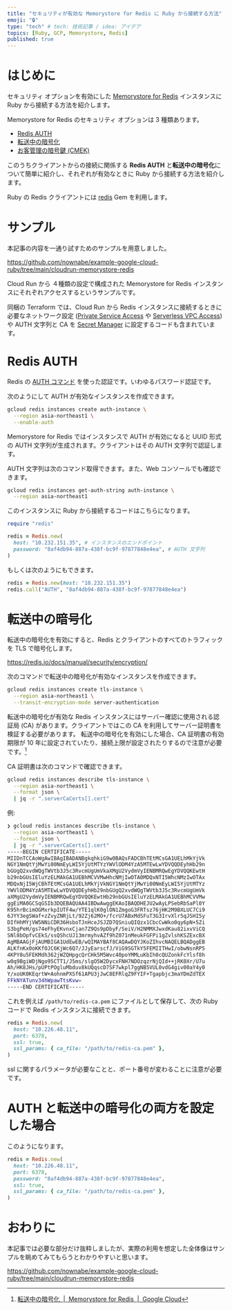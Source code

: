 ```yaml
---
title: "セキュリティが有効な Memorystore for Redis に Ruby から接続する方法"
emoji: "🔒"
type: "tech" # tech: 技術記事 / idea: アイデア
topics: [Ruby, GCP, Memorystore, Redis]
published: true
---
```


# はじめに

セキュリティ オプションを有効にした [Memorystore for Redis](https://cloud.google.com/memorystore/docs/redis/redis-overview?hl=ja) インスタンスに Ruby から接続する方法を紹介します。

Memorystore for Redis のセキュリティ オプションは 3 種類あります。

* [Redis AUTH](https://cloud.google.com/memorystore/docs/redis/auth-overview?hl=ja)
* [転送中の暗号化](https://cloud.google.com/memorystore/docs/redis/in-transit-encryption?hl=ja)
* [お客管理の暗号鍵 (CMEK)](https://cloud.google.com/memorystore/docs/redis/cmek?hl=ja)

このうちクライアントからの接続に関係する **Redis AUTH** と**転送中の暗号化**について簡単に紹介し、それぞれが有効なときに Ruby から接続する方法を紹介します。

Ruby の Redis クライアントには [redis](https://github.com/redis/redis-rb) Gem を利用します。

# サンプル

本記事の内容を一通り試すためのサンプルを用意しました。

https://github.com/nownabe/example-google-cloud-ruby/tree/main/cloudrun-memorystore-redis

Cloud Run から ４種類の設定で構成された Memorystore for Redis インスタンスにそれぞれアクセスするというサンプルです。

同梱の Terraform では、Cloud Run から Redis インスタンスに接続するときに必要なネットワーク設定 ([Private Service Access](https://cloud.google.com/vpc/docs/configure-private-services-access?hl=ja) や [Serverless VPC Access](https://cloud.google.com/vpc/docs/configure-serverless-vpc-access?hl=ja)) や AUTH 文字列と CA を [Secret Manager](https://cloud.google.com/secret-manager?hl=ja) に設定するコードも含まれています。


# Redis AUTH

Redis の [AUTH コマンド](https://redis.io/commands/auth/) を使った認証です。いわゆるパスワード認証です。

次のようにして AUTH が有効なインスタンスを作成できます。

```sh
gcloud redis instances create auth-instance \
  --region asia-northeast1 \
  --enable-auth
```

Memorystore for Redis ではインスタンスで AUTH が有効になると UUID 形式の AUTH 文字列が生成されます。クライアントはその AUTH 文字列で認証します。

AUTH 文字列は次のコマンド取得できます。また、Web コンソールでも確認できます。

```sh
gcloud redis instances get-auth-string auth-instance \
  --region asia-northeast1 
```

このインスタンスに Ruby から接続するコードはこちらになります。

```ruby
require "redis"

redis = Redis.new(
  host: "10.232.151.35", # インスタンスのエンドポイント
  password: "8af4db94-887a-438f-bc9f-97877848e4ea", # AUTH 文字列
)
```

もしくは次のようにもできます。

```ruby
redis = Redis.new(host: "10.232.151.35")
redis.call("AUTH", "8af4db94-887a-438f-bc9f-97877848e4ea")
```

# 転送中の暗号化

転送中の暗号化を有効にすると、Redis とクライアントのすべてのトラフィックを TLS で暗号化します。

https://redis.io/docs/manual/security/encryption/

次のコマンドで転送中の暗号化が有効なインスタンスを作成できます。

```sh
gcloud redis instances create tls-instance \
  --region asia-northeast1 \
  --transit-encryption-mode server-authentication
```

転送中の暗号化が有効な Redis インスタンスにはサーバー確認に使用される認証局 (CA) があります。クライアントではこの CA を利用してサーバー証明書を検証する必要があります。
転送中の暗号化を有効にした場合、CA 証明書の有効期限が 10 年に設定されていたり、接続上限が設定されたりするので注意が必要です。[^1]

[^1]: [転送中の暗号化  |  Memorystore for Redis  |  Google Cloud](https://cloud.google.com/memorystore/docs/redis/in-transit-encryption?hl=ja)

CA 証明書は次のコマンドで確認できます。

```sh
gcloud redis instances describe tls-instance \
  --region asia-northeast1 \
  --format json \
  | jq -r ".serverCaCerts[].cert" 
```

例:

```sh
❯ gcloud redis instances describe tls-instance \
  --region asia-northeast1 \
  --format json \
  | jq -r ".serverCaCerts[].cert"
-----BEGIN CERTIFICATE-----
MIIDnTCCAoWgAwIBAgIBADANBgkqhkiG9w0BAQsFADCBhTEtMCsGA1UELhMkYjVk
NGY1NmQtYjMwYi00NmEyLWI5YjUtMTYzYWVlODM4YzA5MTEwLwYDVQQDEyhHb29n
bGUgQ2xvdWQgTWVtb3J5c3RvcmUgUmVkaXMgU2VydmVyIENBMRQwEgYDVQQKEwtH
b29nbGUsIEluYzELMAkGA1UEBhMCVVMwHhcNMjIwOTA0MDQxNTI5WhcNMzIwOTAx
MDQxNjI5WjCBhTEtMCsGA1UELhMkYjVkNGY1NmQtYjMwYi00NmEyLWI5YjUtMTYz
YWVlODM4YzA5MTEwLwYDVQQDEyhHb29nbGUgQ2xvdWQgTWVtb3J5c3RvcmUgUmVk
aXMgU2VydmVyIENBMRQwEgYDVQQKEwtHb29nbGUsIEluYzELMAkGA1UEBhMCVVMw
ggEiMA0GCSqGSIb3DQEBAQUAA4IBDwAwggEKAoIBAQDHEJU2wAyLPSebRbSaPl0Y
K95hrBcimOGMxrkpIUTF4w/YTE1qlK0glON1ZmgoG3FRTsz76jHK2M9BXLUC7Ci9
6JYY3egSWaf+zZvyZNRjLt/92Zj62MO+/fcrU7ABxMdSFuT3G3IrvXlr5qJSHI5y
DIfHhMYjVW5NNiCDR36HsboTJnHceJSJZD7QSniuQIQzx1CbcCwWko0qy6pN+5Zi
S3bgPeH/gs74eFhyEKvnxCjan7Z9Qs9pDbyF/SeiV/H2NMMXJwxdKau82ixvViCQ
SNl8bOpfvCEkS/ssQShcUJ13mrmyhvAZf9hZ071nMeukFGFPi1gZvlshKSZExcBX
AgMBAAGjFjAUMBIGA1UdEwEB/wQIMAYBAf8CAQAwDQYJKoZIhvcNAQELBQADggEB
ALKfnKx0oKKfOJC6KjWc6Q7/JJyEarscfJ/ViG9SGTkY5FEMIITHwI/obwNsnRP5
4KPY8u5FEKMdh362jWZQHpgcQrCHk5M5Wvc40poYMMLuKbIh0cQUZonkFcYlsf8h
w0q9BgiWDjNgo95CTT1/J5ms/slgO5W2DycxFNH7NDOzqzrNjQId++jRK0Xr/U7u
Ah/HK8JHs/pUPtPOgluMbduv8kUQqscD7SF7wkpl7ggNB5VUL0vdG4giv00aY4y0
Y/xoUK0KEqrtW+AohnmPXSf61APU3jJwC8EFRlqZ9FYIF+Tgapbjc3maYDmZdTEX
FFkNYATunv34hWpawTtsKvw=
-----END CERTIFICATE-----
```

これを例えば `/path/to/redis-ca.pem` にファイルとして保存して、次の Ruby コードで Redis インスタンスに接続できます。

```ruby
redis = Redis.new(
  host: "10.226.48.11",
  port: 6378,
  ssl: true,
  ssl_params: { ca_file: "/path/to/redis-ca.pem" },
)
```

ssl に関するパラメータが必要なことと、ポート番号が変わることに注意が必要です。

# AUTH と転送中の暗号化の両方を設定した場合

このようになります。

```ruby
redis = Redis.new(
  host: "10.226.48.11",
  port: 6378,
  password: "8af4db94-887a-438f-bc9f-97877848e4ea",
  ssl: true,
  ssl_params: { ca_file: "/path/to/redis-ca.pem" },
)
```

# おわりに

本記事では必要な部分だけ抜粋しましたが、実際の利用を想定した全体像はサンプルを眺めてみてもらうとわかりやすいと思います。

https://github.com/nownabe/example-google-cloud-ruby/tree/main/cloudrun-memorystore-redis
